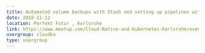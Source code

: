 ```yaml
---
title: Automated volume backups with Stash and setting up pipelines with Gitlab CI
date: 2018-11-12
location: Perfekt Futur , Karlsruhe
link: https://www.meetup.com/Cloud-Native-and-Kubernetes-Karlsruhe/events/256070371/
usergroup: cloudka
type: usergroup
---
```

